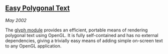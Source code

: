 ## [Easy Polygonal Text][glyph]

*May 2002*

The [glyph module][glyph] provides an efficient, portable means of rendering polygonal text using OpenGL. It is fully self-contained and has no external dependencies, giving a trivially easy means of adding simple on-screen text to any OpenGL application.

[glyph]: glyph/glyph.html

